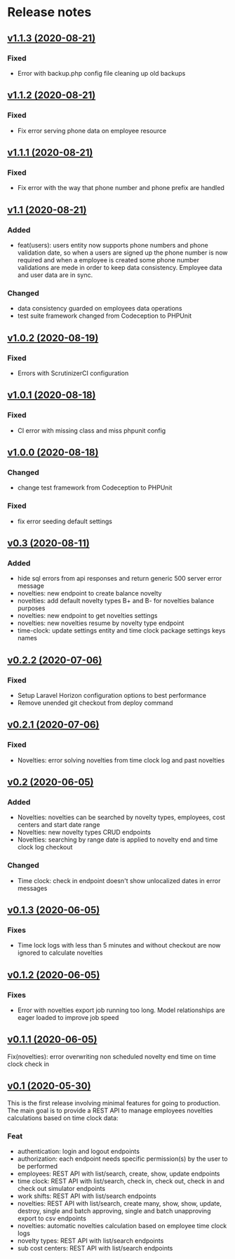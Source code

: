 # Release notes

## [v1.1.3 (2020-08-21)](https://github.com/llstarscreamll/kirby-api/compare/v1.1.2..v1.1.3)

### Fixed

- Error with backup.php config file cleaning up old backups 

## [v1.1.2 (2020-08-21)](https://github.com/llstarscreamll/kirby-api/compare/v1.1.1..v1.1.2)

### Fixed

-   Fix error serving phone data on employee resource

## [v1.1.1 (2020-08-21)](https://github.com/llstarscreamll/kirby-api/compare/v1.1..v1.1.1)

### Fixed

-   Fix error with the way that phone number and phone prefix are handled

## [v1.1 (2020-08-21)](https://github.com/llstarscreamll/kirby-api/compare/v1.0.2..v1.1)

### Added

-   feat(users): users entity now supports phone numbers and phone validation date, so when a users are signed up the phone number is now required and when a employee is created some phone number validations are mede in order to keep data consistency. Employee data and user data are in sync.

### Changed

-   data consistency guarded on employees data operations
-   test suite framework changed from Codeception to PHPUnit

## [v1.0.2 (2020-08-19)](https://github.com/llstarscreamll/kirby-api/compare/v1.0.1..v1.0.2)

### Fixed

-   Errors with ScrutinizerCI configuration

## [v1.0.1 (2020-08-18)](https://github.com/llstarscreamll/kirby-api/compare/v1.0.0..v1.0.1)

### Fixed

-   CI error with missing class and miss phpunit config

## [v1.0.0 (2020-08-18)](https://github.com/llstarscreamll/kirby-api/compare/v0.3..v1.0.0)

### Changed

-   change test framework from Codeception to PHPUnit

### Fixed

-   fix error seeding default settings

## [v0.3 (2020-08-11)](https://github.com/llstarscreamll/kirby-api/compare/v0.2.2..v0.3)

### Added

-   hide sql errors from api responses and return generic 500 server error message
-   novelties: new endpoint to create balance novelty
-   novelties: add default novelty types B+ and B- for novelties balance purposes
-   novelties: new endpoint to get novelties settings
-   novelties: new novelties resume by novelty type endpoint
-   time-clock: update settings entity and time clock package settings keys names

## [v0.2.2 (2020-07-06)](https://github.com/llstarscreamll/kirby-api/compare/v0.2.1..v0.2.2)

### Fixed

-   Setup Laravel Horizon configuration options to best performance
-   Remove unended git checkout from deploy command

## [v0.2.1 (2020-07-06)](https://github.com/llstarscreamll/kirby-api/compare/v0.2..v0.2.1)

### Fixed

-   Novelties: error solving novelties from time clock log and past novelties

## [v0.2 (2020-06-05)](https://github.com/llstarscreamll/kirby-api/compare/v0.1.3..v0.2)

### Added

-   Novelties: novelties can be searched by novelty types, employees, cost centers and start date range
-   Novelties: new novelty types CRUD endpoints
-   Novelties: searching by range date is applied to novelty end and time clock log checkout

### Changed

-   Time clock: check in endpoint doesn't show unlocalized dates in error messages

## [v0.1.3 (2020-06-05)](https://github.com/llstarscreamll/kirby-api/compare/v0.1.1..v0.1.3)

### Fixes

-   Time lock logs with less than 5 minutes and without checkout are now ignored to calculate novelties

## [v0.1.2 (2020-06-05)](https://github.com/llstarscreamll/kirby-api/compare/v0.1.1..v0.1.2)

### Fixes

-   Error with novelties export job running too long. Model relationships are eager loaded to improve job speed

## [v0.1.1 (2020-06-05)](https://github.com/llstarscreamll/kirby-api/compare/v0.1..v0.1.1)

Fix(novelties): error overwriting non scheduled novelty end time on time clock check in

## [v0.1 (2020-05-30)](https://github.com/llstarscreamll/kirby-api/compare/v0.1..7b3bec6560f3fbb1cd93c849861b3cb2b4df5859)

This is the first release involving minimal features for going to production.
The main goal is to provide a REST API to manage employees novelties
calculations based on time clock data:

### Feat

-   authentication: login and logout endpoints
-   authorization: each endpoint needs specific permission(s) by the user to be
    performed
-   employees: REST API with list/search, create, show, update endpoints
-   time clock: REST API with list/search, check in, check out, check in and
    check out simulator endpoints
-   work shifts: REST API with list/search endpoints
-   novelties: REST API with list/search, create many, show, show, update,
    destroy, single and batch approving, single and batch unapproving export to
    csv endpoints
-   novelties: automatic novelties calculation based on employee time clock logs
-   novelty types: REST API with list/search endpoints
-   sub cost centers: REST API with list/search endpoints
